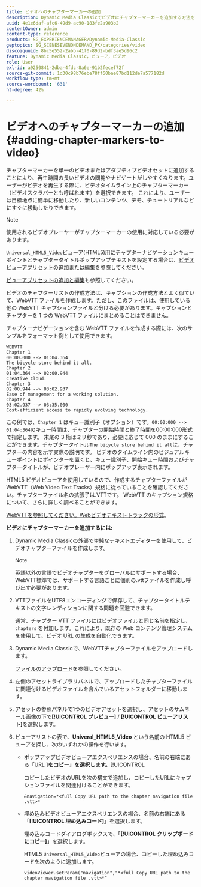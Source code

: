 ```yaml
---
title: ビデオへのチャプターマーカーの追加
description: Dynamic Media Classicでビデオにチャプターマーカーを追加する方法を説明します。
uuid: 4e1e6daf-afc6-49d9-ac90-183fe2a903b2
contentOwner: admin
content-type: reference
products: SG_EXPERIENCEMANAGER/Dynamic-Media-Classic
geptopics: SG_SCENESEVENONDEMAND_PK/categories/video
discoiquuid: 8bc5e552-2abb-41f0-89d2-bdf3ae5d96c2
feature: Dynamic Media Classic，ビューア，ビデオ
role: User
exl-id: a9250841-2dba-4fdc-8a6e-91b2fecef72f
source-git-commit: 1d30c98b76ebe78ff60bae87bd112de7a577182d
workflow-type: tm+mt
source-wordcount: '631'
ht-degree: 42%

---
```


# ビデオへのチャプターマーカーの追加 {#adding-chapter-markers-to-video}

チャプターマーカーを単一のビデオまたはアダプティブビデオセットに追加することにより、再生時間の長いビデオの閲覧やナビゲートがしやすくなります。ユーザーがビデオを再生する際に、ビデオタイムライン上のチャプターマーカー（ビデオスクラバーとも呼ばれます）を選択できます。 これにより、ユーザーは目標地点に簡単に移動したり、新しいコンテンツ、デモ、チュートリアルなどにすぐに移動したりできます。

>[!NOTE]
>
>使用されるビデオプレーヤーがチャプターマーカーの使用に対応している必要があります。

`Universal_HTML5_Video`ビューア(HTML5)用にチャプターナビゲーションキューポイントとチャプタータイトルポップアップテキストを設定する場合は、[ビデオビューアプリセットの追加または編集](previewing-videos-video-viewer.md#adding_or_editing_a_video_viewer_preset)を参照してください。

[ビューアプリセットの追加と編集](application-setup.md#adding_and_editing_viewer_presets)も参照してください。

ビデオのチャプターリストの作成方法は、キャプションの作成方法とよく似ていて、WebVTT ファイルを作成します。ただし、このファイルは、使用している他の WebVTT キャプションファイルと分ける必要があります。キャプションとチャプターを 1 つの WebVTT ファイルにまとめることはできません。

チャプターナビゲーションを含む WebVTT ファイルを作成する際には、次のサンプルをフォーマット例として使用できます。

```as3
WEBVTT 
Chapter 1 
00:00.000 --> 01:04.364 
The bicycle store behind it all. 
Chapter 2 
01:04.364 --> 02:00.944 
Creative Cloud. 
Chapter 3 
02:00.944 --> 03:02.937 
Ease of management for a working solution. 
Chapter 4 
03:02.937 --> 03:35.000 
Cost-efficient access to rapidly evolving technology.
```

この例では、`Chapter 1` はキュー識別子（オプション）です。`00:00:000 --> 01:04:364`のキュー時間は、チャプターの開始時間と終了時間を00:00:000形式で指定します。 末尾の 3 桁はミリ秒であり、必要に応じて 000 のままにすることができます。チャプタータイトル`The bicycle store behind it all`は、チャプターの内容を示す実際の説明です。 ビデオのタイムライン内のビジュアルキューポイントにポインターを置くと、キュー識別子、開始キュー時間およびチャプタータイトルが、ビデオプレーヤー内にポップアップ表示されます。

HTML5 ビデオビューアを使用しているので、作成するチャプターファイルが WebVTT（Web Video Text Tracks）規格に従っていることを確認してください。チャプターファイル名の拡張子は.VTTです。 WebVTT のキャプション規格について、さらに詳しく調べることができます。

[WebVTTを参照してください。Webビデオテキストトラックの形式](https://w3c.github.io/webvtt/)。

**ビデオにチャプターマーカーを追加するには:**

1. Dynamic Media Classicの外部で単純なテキストエディターを使用して、ビデオチャプターファイルを作成します。

   >[!NOTE]
   >
   >英語以外の言語でビデオチャプターをグローバルにサポートする場合、WebVTT標準では、サポートする言語ごとに個別の.vttファイルを作成し呼び出す必要があります。

1. VTTファイルをUTF8エンコーディングで保存して、チャプタータイトルテキストの文字レンディションに関する問題を回避できます。

   通常、チャプター VTT ファイルにはビデオファイルと同じ名前を指定し、`chapters` を付加します。これにより、既存の Web コンテンツ管理システムを使用して、ビデオ URL の生成を自動化できます。

1. Dynamic Media Classicで、WebVTTチャプターファイルをアップロードします。

   [ファイルのアップロード](uploading-files.md#uploading_files)を参照してください。

1. 左側のアセットライブラリパネルで、アップロードしたチャプターファイルに関連付けるビデオファイルを含んでいるアセットフォルダーに移動します。
1. アセットの参照パネルで1つのビデオアセットを選択し、アセットのサムネール画像の下で&#x200B;**[!UICONTROL プレビュー]** / **[!UICONTROL ビューアリスト]**&#x200B;を選択します。
1. ビューアリストの表で、**Univeral_HTML5_Video** という名前の HTML5 ビューアを探し、次のいずれかの操作を行います。

   * ポップアップビデオビューアエクスペリエンスの場合、名前の右端にある「URL ]**をコピー」を選択します。**[!UICONTROL 

      コピーしたビデオのURLを次の構文で追加し、コピーしたURLにキャプションファイルを関連付けることができます。

      `&navigation=*<full Copy URL path to the chapter navigation file .vtt>*`

   * 埋め込みビデオビューアエクスペリエンスの場合、名前の右端にある「**[!UICONTROL 埋め込みコード]**」を選択します。

      埋め込みコードダイアログボックスで、「**[!UICONTROL クリップボードにコピー]**」を選択します。

      HTML5 `Universal_HTML5_Video`ビューアの場合、コピーした埋め込みコードを次のように追加します。

      `videoViewer.setParam("navigation","*<full Copy URL path to the chapter navigation file .vtt>*”`
